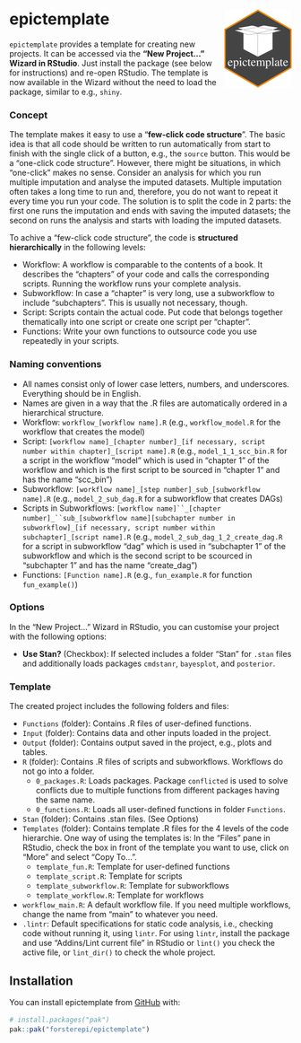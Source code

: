 
<!-- README.md is generated from README.Rmd. Please edit that file -->

# epictemplate <img src="man/figures/logo.png" align="right" height="139"/>

`epictemplate` provides a template for creating new projects. It can be
accessed via the **“New Project…” Wizard in RStudio**. Just install the
package (see below for instructions) and re-open RStudio. The template
is now available in the Wizard without the need to load the package,
similar to e.g., `shiny`.

### Concept

The template makes it easy to use a “**few-click code structure**”. The
basic idea is that all code should be written to run automatically from
start to finish with the single click of a button, e.g., the `source`
button. This would be a “one-click code structure”. However, there might
be situations, in which “one-click” makes no sense. Consider an analysis
for which you run multiple imputation and analyse the imputed datasets.
Multiple imputation often takes a long time to run and, therefore, you
do not want to repeat it every time you run your code. The solution is
to split the code in 2 parts: the first one runs the imputation and ends
with saving the imputed datasets; the second on runs the analysis and
starts with loading the imputed datasets.

To achive a “few-click code structure”, the code is **structured
hierarchically** in the following levels:

- Workflow: A workflow is comparable to the contents of a book. It
  describes the “chapters” of your code and calls the corresponding
  scripts. Running the workflow runs your complete analysis.
- Subworkflow: In case a “chapter” is very long, use a subworkflow to
  include “subchapters”. This is usually not necessary, though.
- Script: Scripts contain the actual code. Put code that belongs
  together thematically into one script or create one script per
  “chapter”.
- Functions: Write your own functions to outsource code you use
  repeatedly in your scripts.

### Naming conventions

- All names consist only of lower case letters, numbers, and
  underscores. Everything should be in English.
- Names are given in a way that the .R files are automatically ordered
  in a hierarchical structure.
- Workflow: `workflow_[workflow name].R` (e.g., `workflow_model.R` for
  the workflow that creates the model)
- Script:
  `[workflow name]_[chapter number]_[if necessary, script number within chapter]_[script name].R`
  (e.g., `model_1_1_scc_bin.R` for a script in the workflow “model”
  which is used in “chapter 1” of the workflow and which is the first
  script to be sourced in “chapter 1” and has the name “scc_bin”)
- Subworkflow: `[workflow name]_[step number]_sub_[subworkflow name].R`
  (e.g., `model_2_sub_dag.R` for a subworkflow that creates DAGs)
- Scripts in Subworkflows:
  ``` [workflow name]``_[chapter number]_``sub_[subworkflow name][subchapter number in subworkflow]_[if necessary, script number within subchapter]_[script name].R ```
  (e.g., `model_2_sub_dag_1_2_create_dag.R` for a script in subworkflow
  “dag” which is used in “subchapter 1” of the subworkflow and which is
  the second script to be scourced in “subchapter 1” and has the name
  “create_dag”)
- Functions: `[Function name].R` (e.g., `fun_example.R` for function
  `fun_example()`)

### Options

In the “New Project…” Wizard in RStudio, you can customise your project
with the following options:

- **Use Stan?** (Checkbox): If selected includes a folder “Stan” for
  `.stan` files and additionally loads packages `cmdstanr`, `bayesplot`,
  and `posterior`.

### Template

The created project includes the following folders and files:

- `Functions` (folder): Contains .R files of user-defined functions.
- `Input` (folder): Contains data and other inputs loaded in the
  project.
- `Output` (folder): Contains output saved in the project, e.g., plots
  and tables.
- `R` (folder): Contains .R files of scripts and subworkflows. Workflows
  do not go into a folder.
  - `0_packages.R`: Loads packages. Package `conflicted` is used to
    solve conflicts due to multiple functions from different packages
    having the same name.
  - `0_functions.R`: Loads all user-defined functions in folder
    `Functions`.
- `Stan` (folder): Contains .stan files. (See Options)
- `Templates` (folder): Contains template .R files for the 4 levels of
  the code hierarchie. One way of using the templates is: In the “Files”
  pane in RStudio, check the box in front of the template you want to
  use, click on “More” and select “Copy To…”.
  - `template_fun.R`: Template for user-defined functions
  - `template_script.R`: Template for scripts
  - `template_subworkflow.R`: Template for subworkflows
  - `template_workflow.R`: Template for workflows
- `workflow_main.R`: A default workflow file. If you need multiple
  workflows, change the name from “main” to whatever you need.
- `.lintr`: Default specifications for static code analysis, i.e.,
  checking code without running it, using `lintr`. For using `lintr`,
  install the package and use “Addins/Lint current file” in RStudio or
  `lint()` you check the active file, or `lint_dir()` to check the whole
  project.

## Installation

You can install epictemplate from [GitHub](https://github.com/) with:

``` r
# install.packages("pak")
pak::pak("forsterepi/epictemplate")
```
